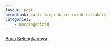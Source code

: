 ```yaml
---
layout: post
permalink: /arti-mimpi-dapur-rumah-terbakar/
categories:
    - Uncategorized
---
```


[Baca Selengkapnya](/08)